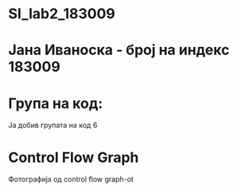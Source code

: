 # SI_lab2_183009

# Јана Иваноска - број на индекс 183009

# Група на код:
Ја добив групата на код 6
  
# Control Flow Graph
Фотографија од control flow graph-ot


  

